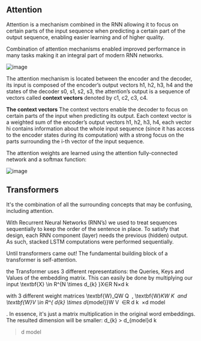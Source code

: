 ## Attention 

Attention is a mechanism combined in the RNN allowing it to focus on certain parts of the input sequence when predicting a certain part of the output sequence, enabling easier learning and of higher quality.

Combination of attention mechanisms enabled improved performance in many tasks making it an integral part of modern RNN networks.

![image](https://miro.medium.com/max/1838/1*wnXVyE8LXPfODvB_Z5vu8A.jpeg)

The attention mechanism is located between the encoder and the decoder, its input is composed of the encoder’s output vectors h1, h2, h3, h4 and the states of the decoder s0, s1, s2, s3, the attention’s output is a sequence of vectors called **context vectors** denoted by c1, c2, c3, c4.


**The context vectors**
The context vectors enable the decoder to focus on certain parts of the input when predicting its output. Each context vector is a weighted sum of the encoder’s output vectors h1, h2, h3, h4, each vector hi contains information about the whole input sequence (since it has access to the encoder states during its computation) with a strong focus on the parts surrounding the i-th vector of the input sequence.

The attention weights are learned using the attention fully-connected network and a softmax function:

![image](https://miro.medium.com/max/1400/1*wxv56cPyJdrEFSkknrlP-A.jpeg)

## Transformers


It's the combination of all the surrounding concepts that may be confusing, including attention.

With Recurrent Neural Networks (RNN’s) we used to treat sequences sequentially to keep the order of the sentence in place. To satisfy that design, each RNN component (layer) needs the previous (hidden) output. As such, stacked LSTM computations were performed sequentially.

Until transformers came out! The fundamental building block of a transformer is self-attention. 


 the Transformer uses 3 different representations: the Queries, Keys and Values of the embedding matrix. This can easily be done by multiplying our input \textbf{X} \in R^{N \times d_{k} }X∈R 
N×d 
k
​
 
  with 3 different weight matrices \textbf{W}_QW 
Q
​
 , \textbf{W}_KW 
K
​
  and \textbf{W}_V \in R^{ d_{k} \times d_{model}}W 
V
​
 ∈R 
d 
k
​
 ×d 
model
​
 
  . In essence, it's just a matrix multiplication in the original word embeddings. The resulted dimension will be smaller: d_{k} > d_{model}d 
k
​
 >d 
model
​

